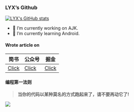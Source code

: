 ### LYX’s Github

[![LYX's GitHub stats](https://github-readme-stats.vercel.app/api?username=lyx0224&show_icons=true)](https://github.com/anuraghazra/github-readme-stats)

- 🔭 I’m currently working on AJK.
- 🌱 I’m currently learning Android.

#### Wrote article on

| 简书    | 公众号 | 掘金 |
|-------|-------|-------|
| [Click](https://www.jianshu.com/u/500fb620e2d5) | [Click](https://github.com/lyx0224/lyx0224/blob/main/img/qrcode_for_gh_35a8a8502b76_258.jpg)|[Click](https://juejin.cn/user/4318537402572621/posts) |

#### 编程第一法则

> **当你的代码以某种莫名的方式跑起来了，请不要再动它了!**

![](https://img-blog.csdnimg.cn/b578d2f3e7414fb1a0cfe4e6d5a6a6b5.gif#pic_center)


<!--
**lyx0224/lyx0224** is a ✨ _special_ ✨ repository because its `README.md` (this file) appears on your GitHub profile.

Here are some ideas to get you started:

- 🔭 I’m currently working on ...
- 🌱 I’m currently learning ...
- 👯 I’m looking to collaborate on ...
- 🤔 I’m looking for help with ...
- 💬 Ask me about ...
- 📫 How to reach me: ...
- 😄 Pronouns: ...
- ⚡ Fun fact: ...
-->
